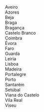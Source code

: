 &nbsp;&nbsp;&nbsp;&nbsp;Aveiro<br>
&nbsp;&nbsp;&nbsp;&nbsp;Azores<br>
&nbsp;&nbsp;&nbsp;&nbsp;Beja<br>
&nbsp;&nbsp;&nbsp;&nbsp;Braga<br>
&nbsp;&nbsp;&nbsp;&nbsp;Bragança<br>
&nbsp;&nbsp;&nbsp;&nbsp;Castelo Branco<br>
&nbsp;&nbsp;&nbsp;&nbsp;Coimbra<br>
&nbsp;&nbsp;&nbsp;&nbsp;Évora<br>
&nbsp;&nbsp;&nbsp;&nbsp;Faro<br>
&nbsp;&nbsp;&nbsp;&nbsp;Guarda<br>
&nbsp;&nbsp;&nbsp;&nbsp;Leiria<br>
&nbsp;&nbsp;&nbsp;&nbsp;Lisboa<br>
&nbsp;&nbsp;&nbsp;&nbsp;Madeira<br>
&nbsp;&nbsp;&nbsp;&nbsp;Portalegre<br>
&nbsp;&nbsp;&nbsp;&nbsp;Porto<br>
&nbsp;&nbsp;&nbsp;&nbsp;Santarém<br>
&nbsp;&nbsp;&nbsp;&nbsp;Setúbal<br>
&nbsp;&nbsp;&nbsp;&nbsp;Viana do Castelo<br>
&nbsp;&nbsp;&nbsp;&nbsp;Vila Real<br>
&nbsp;&nbsp;&nbsp;&nbsp;Viseu
